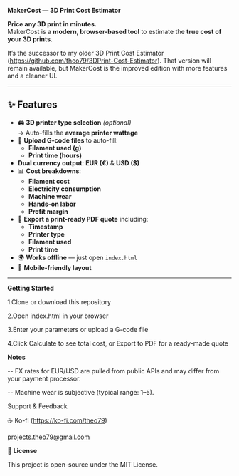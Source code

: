  **MakerCost — 3D Print Cost Estimator**

**Price any 3D print in minutes.**  
MakerCost is a **modern, browser-based tool** to estimate the **true cost of your 3D prints**.  

It’s the successor to my older 3D Print Cost Estimator (https://github.com/theo79/3DPrint-Cost-Estimator).
That version will remain available, but MakerCost is the improved edition with more features and a cleaner UI.


---

## ✨ **Features**
- 🖨️ **3D printer type selection** *(optional)*  
  → Auto-fills the **average printer wattage**  
- 📂 **Upload G-code files** to auto-fill:  
  - **Filament used (g)**  
  - **Print time (hours)**  
-  **Dual currency output**: **EUR (€)** & **USD ($)**  
- 📊 **Cost breakdowns**:  
  - **Filament cost**  
  - **Electricity consumption**  
  - **Machine wear**  
  - **Hands-on labor**  
  - **Profit margin**  
- 📝 **Export a print-ready PDF quote** including:  
  - **Timestamp**  
  - **Printer type**  
  - **Filament used**  
  - **Print time**  
- 🌍 **Works offline** — just open `index.html`  
- 📱 **Mobile-friendly layout**

- -----------------
**Getting Started**

1.Clone or download this repository

2.Open index.html in your browser

3.Enter your parameters or upload a G-code file

4.Click Calculate to see total cost, or Export to PDF for a ready-made quote

**Notes**

-- FX rates for EUR/USD are pulled from public APIs and may differ from your payment processor.

-- Machine wear is subjective (typical range: 1–5).

Support & Feedback

☕ Ko-fi (https://ko-fi.com/theo79)

 projects.theo79@gmail.com

📜 **License**

This project is open-source under the MIT License.

